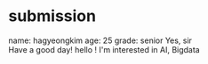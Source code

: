 # submission
name: hagyeongkim
age: 25
grade: senior
Yes, sir  
Have a good day! 
hello !
I'm interested in AI, Bigdata 